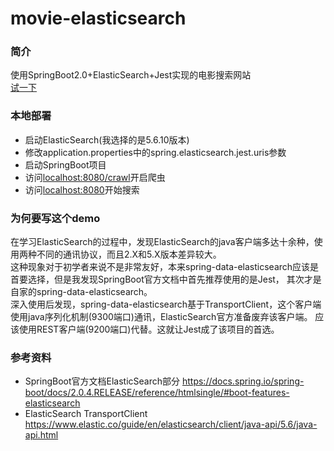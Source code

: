 # movie-elasticsearch
### 简介
使用SpringBoot2.0+ElasticSearch+Jest实现的电影搜索网站<br>
[试一下](http://47.98.111.179)<br>

### 本地部署
* 启动ElasticSearch(我选择的是5.6.10版本)<br>
* 修改application.properties中的spring.elasticsearch.jest.uris参数<br>
* 启动SpringBoot项目<br>
* 访问<localhost:8080/crawl>开启爬虫<br>
* 访问<localhost:8080>开始搜索

### 为何要写这个demo
在学习ElasticSearch的过程中，发现ElasticSearch的java客户端多达十余种，使用两种不同的通讯协议，而且2.X和5.X版本差异较大。<br>
这种现象对于初学者来说不是非常友好，本来spring-data-elasticsearch应该是首要选择，但是我发现SpringBoot官方文档中首先推荐使用的是Jest，
其次才是自家的spring-data-elasticsearch。<br>
深入使用后发现，spring-data-elasticsearch基于TransportClient，这个客户端使用java序列化机制(9300端口)通讯，ElasticSearch官方准备废弃该客户端。
应该使用REST客户端(9200端口)代替。这就让Jest成了该项目的首选。

### 参考资料
* SpringBoot官方文档ElasticSearch部分 <https://docs.spring.io/spring-boot/docs/2.0.4.RELEASE/reference/htmlsingle/#boot-features-elasticsearch>
* ElasticSearch TransportClient <https://www.elastic.co/guide/en/elasticsearch/client/java-api/5.6/java-api.html>
